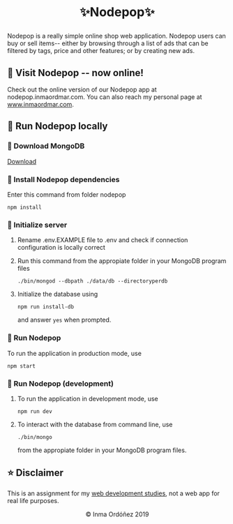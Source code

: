 # <p align ="center">✨Nodepop✨</p>

Nodepop is a really simple online shop web application. Nodepop users can buy or sell items-- either by browsing through a list of ads that can be filtered by tags, price and other features; or by creating new ads.

## 👾 Visit Nodepop -- now online!

Check out the online version of our Nodepop app at nodepop.inmaordmar.com.
You can also reach my personal page at www.inmaordmar.com.

## 👾 Run Nodepop locally

### 👾 Download MongoDB

[Download](https://www.mongodb.com/download-center#community)

### 👾 Install Nodepop dependencies

Enter this command from folder nodepop

```shell
npm install
```

### 👾 Initialize server

1. Rename .env.EXAMPLE file to .env and check if connection configuration is locally correct

1. Run this command from the appropiate folder in your MongoDB program files

    ```shell
    ./bin/mongod --dbpath ./data/db --directoryperdb
    ```

1. Initialize the database using

    ```shell
    npm run install-db
    ```

    and answer ``yes`` when prompted.

### 👾 Run Nodepop

To run the application in production mode, use

```shell
npm start
```

### 👾 Run Nodepop (development)

1. To run the application in development mode, use

    ```shell
    npm run dev
    ```

1. To interact with the database from command line, use

    ```shell
    ./bin/mongo
    ```

    from the appropiate folder in your MongoDB program files.

## ⭐️ Disclaimer

This is an assignment for my [web development studies](https://www.youtube.com/watch?v=dgDLE4RfzEk), not a web app for real life purposes.

<p align ="center">&copy; Inma Ordóñez 2019</p>
